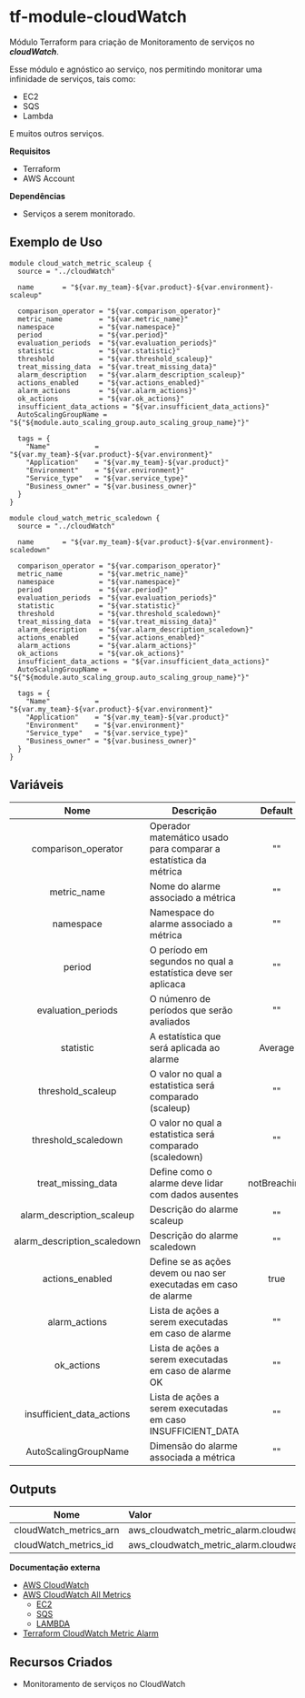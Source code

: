 # **tf-module-cloudWatch**

Módulo Terraform para criação de Monitoramento de serviços no ***cloudWatch***.

Esse módulo e agnóstico ao serviço, nos permitindo monitorar uma infinidade de serviços, tais como:
- EC2
- SQS
- Lambda

E muitos outros serviços.

 **Requisitos**
 - Terraform
 - AWS Account

 **Dependências**
 - Serviços a serem monitorado.

 **Exemplo de Uso**
 ------
```
module cloud_watch_metric_scaleup {
  source = "../cloudWatch"

  name       = "${var.my_team}-${var.product}-${var.environment}-scaleup"

  comparison_operator = "${var.comparison_operator}"
  metric_name         = "${var.metric_name}"
  namespace           = "${var.namespace}"
  period              = "${var.period}"
  evaluation_periods  = "${var.evaluation_periods}"
  statistic           = "${var.statistic}"
  threshold           = "${var.threshold_scaleup}"   
  treat_missing_data  = "${var.treat_missing_data}"   
  alarm_description   = "${var.alarm_description_scaleup}"   
  actions_enabled     = "${var.actions_enabled}"   
  alarm_actions       = "${var.alarm_actions}"   
  ok_actions          = "${var.ok_actions}"   
  insufficient_data_actions = "${var.insufficient_data_actions}"
  AutoScalingGroupName = "${"${module.auto_scaling_group.auto_scaling_group_name}"}"

  tags = {
    "Name"           = "${var.my_team}-${var.product}-${var.environment}"
    "Application"    = "${var.my_team}-${var.product}"
    "Environment"    = "${var.environment}"
    "Service_type"   = "${var.service_type}"
    "Business_owner" = "${var.business_owner}"
  }
}
```
```
module cloud_watch_metric_scaledown {
  source = "../cloudWatch"

  name       = "${var.my_team}-${var.product}-${var.environment}-scaledown"

  comparison_operator = "${var.comparison_operator}"
  metric_name         = "${var.metric_name}"
  namespace           = "${var.namespace}"
  period              = "${var.period}"
  evaluation_periods  = "${var.evaluation_periods}"
  statistic           = "${var.statistic}"
  threshold           = "${var.threshold_scaledown}"   
  treat_missing_data  = "${var.treat_missing_data}"   
  alarm_description   = "${var.alarm_description_scaledown}"   
  actions_enabled     = "${var.actions_enabled}"   
  alarm_actions       = "${var.alarm_actions}"   
  ok_actions          = "${var.ok_actions}"   
  insufficient_data_actions = "${var.insufficient_data_actions}"
  AutoScalingGroupName = "${"${module.auto_scaling_group.auto_scaling_group_name}"}"

  tags = {
    "Name"           = "${var.my_team}-${var.product}-${var.environment}"
    "Application"    = "${var.my_team}-${var.product}"
    "Environment"    = "${var.environment}"
    "Service_type"   = "${var.service_type}"
    "Business_owner" = "${var.business_owner}"
  }
}

```

 **Variáveis**
 ------
 |          Nome                             |                      Descrição                                       |      Default     |
 |:-----------------------------------------:|----------------------------------------------------------------------|:----------------:|
 | comparison_operator                       | Operador matemático usado para comparar a estatística da métrica     |     ""           |
 | metric_name                               | Nome do alarme associado a métrica                                   |     ""           |
 | namespace                                 | Namespace do alarme associado a métrica                              | ""               |
 | period                                    | O período em segundos no qual a estatística deve ser aplicaca        |     ""           |
 | evaluation_periods                        | O númenro de períodos que serão avaliados                            |   ""             |
 | statistic                                 | A estatística que será aplicada ao alarme                            |    Average       |
 | threshold_scaleup                         | O valor no qual a estatistica será comparado (scaleup)               |     ""           |
 | threshold_scaledown                       | O valor no qual a estatistica será comparado (scaledown)             |     ""           |
 | treat_missing_data                        | Define como o alarme deve lidar com dados ausentes                   |   notBreaching   |
 | alarm_description_scaleup                 | Descrição do alarme scaleup                                          |     ""           |
 | alarm_description_scaledown               | Descrição do alarme scaledown                                        | ""               |
 | actions_enabled                           | Define se as ações devem ou nao ser executadas em caso de alarme     |     true         |
 | alarm_actions                             | Lista de ações a serem executadas em caso de alarme                  |   ""             |
 | ok_actions                                | Lista de ações a serem executadas em caso de alarme OK               |     ""           |
 | insufficient_data_actions                 | Lista de ações a serem executadas em caso INSUFFICIENT_DATA          |     ""           |
 | AutoScalingGroupName                      | Dimensão do alarme associada a métrica                               |     ""           |

 **Outputs**
 ------
 |              Nome                  |                Valor                      |
 | -----------------------------------|:------------------------------------------|
 | cloudWatch_metrics_arn| aws_cloudwatch_metric_alarm.cloudwatch_metric_alarm.arn|
 | cloudWatch_metrics_id | aws_cloudwatch_metric_alarm.cloudwatch_metric_alarm.id |

 **Documentação externa**
 - [AWS CloudWatch](https://docs.aws.amazon.com/pt_br/AmazonCloudWatch/latest/monitoring/cloudwatch_architecture.html)
 - [AWS CloudWatch All Metrics](https://docs.aws.amazon.com/pt_br/AmazonCloudWatch/latest/monitoring/aws-services-cloudwatch-metrics.html)
   - [EC2](https://docs.aws.amazon.com/pt_br/AWSEC2/latest/UserGuide/viewing_metrics_with_cloudwatch.html)
   - [SQS](https://docs.aws.amazon.com/pt_br/AWSSimpleQueueService/latest/SQSDeveloperGuide/sqs-available-cloudwatch-metrics.html)
   - [LAMBDA](https://docs.aws.amazon.com/pt_br/lambda/latest/dg/monitoring-functions-metrics.html)
 - [Terraform CloudWatch Metric Alarm](https://www.terraform.io/docs/providers/aws/r/cloudwatch_metric_alarm.html)

 **Recursos Criados**
 ------
 - Monitoramento de serviços no CloudWatch
